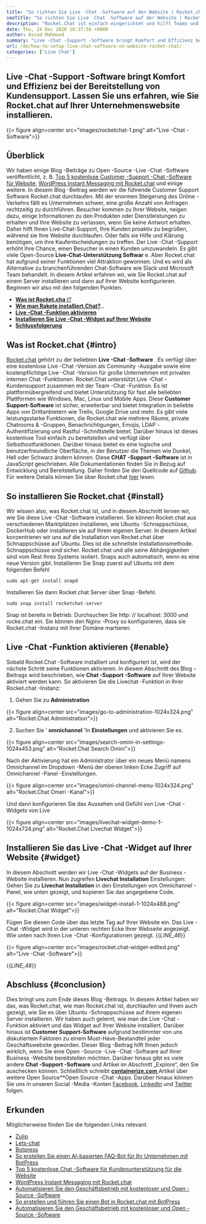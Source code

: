 ```yaml
---
title: "So richten Sie Live -Chat -Software auf der Website | Rocket.chat" 
seoTitle: "So richten Sie Live -Chat -Software auf der Website | Rocket.chat" 
description: "Rocket.Chat ist einfach eingerichtet und hilft Teams und Kunden, effizient zu kommunizieren. Diese Live-Chat-Software ist Open-Source, plattformübergreifend und selbstwertig." 
date: Thu, 24 Dec 2020 10:37:56 +0000
author: Assad Mahmood
summary: "Live -Chat -Support -Software bringt Komfort und Effizienz bei der Bereitstellung von Kundensupport. Lassen Sie uns erfahren, wie Sie Rocket.chat auf Ihrer Unternehmenswebsite installieren." 
url: /de/how-to-setup-live-chat-software-on-website-rocket-chat/
categories: ['Live Chat']
---
```


## Live -Chat -Support -Software bringt Komfort und Effizienz bei der Bereitstellung von Kundensupport. Lassen Sie uns erfahren, wie Sie Rocket.chat auf Ihrer Unternehmenswebsite installieren.

{{< figure align=center src="images/rocketchat-1.png" alt="Live -Chat -Software">}}


## Überblick
Wir haben einige Blog -Beiträge zu Open -Source -Live -Chat -Software veröffentlicht, z. B. [Top 5 kostenlose Customer -Support -Chat -Software für Website][1], [WordPress Instant Messaging mit Rocket.chat][2] und einige weitere. In diesem Blog -Beitrag werden wir die führende Customer Support Software Rocket.chat durchlaufen. Mit der enormen Steigerung des Online -Verkehrs fällt es Unternehmen schwer, eine große Anzahl von Anfragen rechtzeitig zu durchführen. Besucher kommen zu Ihrer Website, neigen dazu, einige Informationen zu den Produkten oder Dienstleistungen zu erhalten und Ihre Website zu verlassen, wenn Sie keine Antwort erhalten. Daher hilft Ihnen Live-Chat-Support, Ihre Kunden proaktiv zu begrüßen, während sie Ihre Website durchlaufen. Oder falls sie Hilfe und Klärung benötigen, um ihre Kaufentscheidungen zu treffen.
Der Live -Chat -Support erhöht Ihre Chance, einen Besucher in einen Kunden umzuwandeln. Es gibt viele Open-Source  **Live-Chat-Unterstützung Softwar**  e. Aber Rocket.chat hat aufgrund seiner Funktionen viel Attraktion gewonnen. Und es wird als Alternative zu branchenführenden Chat-Software wie Slack und Microsoft Team behandelt. In diesem Artikel erfahren wir, wie Sie Rocket.chat auf einem Server installieren und dann auf Ihrer Website konfigurieren. Beginnen wir also mit den folgenden Punkten.
* [  **Was ist Rocket.cha**  t?][3]
*  **[Wie man Rakete installiert.Chat?][ 4]..**  
*  **[Live -Chat -Funktion aktivieren][5]**  
*  **[Installieren Sie Live -Chat -Widget auf Ihrer Website][6]**  
*  **[Schlussfolgerung][7]**  

## Was ist Rocket.chat {#intro}

[Rocket.chat][8] gehört zu der beliebten  **Live -Chat -Software** . Es verfügt über eine kostenlose Live -Chat -Version als Community -Ausgabe sowie eine kostenpflichtige Live -Chat -Version für große Unternehmen mit privaten internen Chat -Funktionen. Rocket.Chat unterstützt Live -Chat -Kundensupport zusammen mit der Team -Chat -Funktion. Es ist plattformübergreifend und bietet Unterstützung für fast alle beliebten Plattformen wie Windows, Mac, Linux und Mobile Apps. Diese **Customer Support-Software**  ist sicher, erweiterbar und bietet Integration in beliebte Apps von Drittanbietern wie Trello, Google Drive und mehr. Es gibt viele leistungsstarke Funktionen, die Rocket.chat wie mehrere Räume, private Chatrooms & -Gruppen, Benachrichtigungen, Emojis, LDAP -Authentifizierung und Rastful -Schnittstelle bietet. Darüber hinaus ist dieses kostenlose Tool einfach zu bereitstellen und verfügt über Selbsthostfunktionen. Darüber hinaus bietet es eine logische und benutzerfreundliche Oberfläche, in der Benutzer die Themen wie Dunkel, Hell oder Schwarz ändern können.
Diese  **CHAT -Support -Software**  ist in JavaScript geschrieben. Alle Dokumentationen finden Sie in Bezug auf Entwicklung und Bereitstellung. Daher finden Sie den Quellcode auf [Github][9]. Für weitere Details können Sie über Rocket.chat [hier][10] lesen.

## So installieren Sie Rocket.chat {#install}

Wir wissen also, was Rocket.chat ist, und in diesem Abschnitt lernen wir, wie Sie diese Live -Chat -Software installieren. Sie können Rocket.chat aus verschiedenen Marktplätzen installieren, wie Ubuntu -Schnappschüsse, DockerHub oder installieren sie auf Ihrem eigenen Server. In diesem Artikel konzentrieren wir uns auf die Installation von Rocket.chat über Schnappschüsse auf Ubuntu. Dies ist die schnellste Installationsmethode.
Schnappschüsse sind sicher. Rocket.chat und alle seine Abhängigkeiten sind vom Rest Ihres Systems isoliert. Snaps auch automatisch, wenn es eine neue Version gibt.
Installieren Sie Snap zuerst auf Ubuntu mit dem folgenden Befehl
```
sudo apt-get install snapd
```
Installieren Sie dann Rocket.chat Server über Snap -Befehl.
```
sudo snap install rocketchat-server
```
Snap ist bereits in Betrieb. Durchsuchen Sie http: // localhost: 3000 und rocke.chat ein. Sie können den Nginx -Proxy so konfigurieren, dass sie Rocket.chat -Instanz mit Ihrer Domäne martieren.

## Live -Chat -Funktion aktivieren {#enable}

Sobald Rocket.Chat -Software installiert und konfiguriert ist, wird der nächste Schritt seine Funktionen aktivieren. In diesem Abschnitt des Blog -Beitrags wird beschrieben, wie  **Chat -Support -Software**  auf Ihrer Website aktiviert werden kann. So aktivieren Sie die Livechat -Funktion in Ihrer Rocket.chat -Instanz:
1. Gehen Sie zu  **Administration**  

{{< figure align=center src="images/go-to-administration-1024x324.png" alt="Rocket.Chat Administration">}}

2. Suchen Sie ‘  **omnichannel** 'In **Einstellungen**  und aktivieren Sie es.

{{< figure align=center src="images/search-omini-in-settings-1024x453.png" alt="Rocket.Chat Search Omini">}}

Nach der Aktivierung hat ein Administrator über ein neues Menü namens Omnichannel im Dropdown -Menü der oberen linken Ecke Zugriff auf Omnichannel -Panel -Einstellungen.

{{< figure align=center src="images/omini-channel-menu-1024x324.png" alt="Rocket.Chat Omeri -Kanal">}}

Und dann konfigurieren Sie das Aussehen und Gefühl von Live -Chat -Widgets von Live

{{< figure align=center src="images/livechat-widget-demo-1-1024x724.png" alt="Rocket.Chat Livechat Widget">}}


##  **Installieren Sie das Live -Chat -Widget auf Ihrer Website**  {#widget}

In diesem Abschnitt werden wir Live -Chat -Widgets auf der Business -Website installieren. Nun zugreifen  **Livechat Installation**  Einstellungen:
Gehen Sie zu  **Livechat Installation**  in den Einstellungen von Omnichannel -Panel, wie unten gezeigt, und kopieren Sie das angegebene Code.

{{< figure align=center src="images/widget-install-1-1024x488.png" alt="Rocket.Chat Widget">}}

Fügen Sie diesen Code über das letzte Tag auf Ihrer Website ein. Das Live -Chat -Widget wird in der unteren rechten Ecke Ihrer Webseite angezeigt. Wie unten nach Ihren Live -Chat -Konfigurationen gezeigt.
{{_LINE_46_}}

{{< figure align=center src="images/rocket.chat-widget-edited.png" alt="Live -Chat -Software">}}

{{_LINE_48_}}

## Abschluss {#conclusion}

Dies bringt uns zum Ende dieses Blog -Beitrags. In diesem Artikel haben wir das, was Rocket.chat, wie man Rocket.chat ist, durchlaufen und Ihnen auch gezeigt, wie Sie es über Ubuntu -Schnappschüsse auf Ihrem eigenen Server installieren. Wir haben auch gelernt, wie man die Live -Chat -Funktion aktiviert und das Widget auf Ihrer Website installiert. Darüber hinaus ist  **Customer Support-Software** aufgrund bestimmter von uns diskutiertem Faktoren zu einem Must-Have-Bestandteil jeder Geschäftswebsite geworden. Dieser Blog -Beitrag hilft Ihnen jedoch wirklich, wenn Sie eine Open -Source -Live -Chat -Software auf Ihrer Business -Website bereitstellen möchten. Darüber hinaus gibt es viele andere **Chat -Support -Software**  und Artikel im Abschnitt „Explore“, den Sie auschecken können.
Schließlich schreibt [  **containerize.com**  ][11] Artikel über weitere Open Source**Open Source -Chat -Apps. Darüber hinaus können Sie uns in unseren Social -Media -Konten [Facebook][13], [LinkedIn][14] und [Twitter][15] folgen.

## Erkunden
Möglicherweise finden Sie die folgenden Links relevant.
  * [Zulip][16]
  * [Lets-chat][17]
  * [Botpress][18]
  * [So erstellen Sie einen AI-basierten FAQ-Bot für Ihr Unternehmen mit BotPress][19]
  * [Top 5 kostenlose Chat -Software für Kundenunterstützung für die Website][1]
  * [WordPress Instant Messaging mit Rocket.chat][2]
  * [Automatisieren Sie den Geschäftsbetrieb mit kostenloser und Open -Source -Software][20]
  * [So erstellen und führen Sie einen Bot in Rocket.chat mit BotPress][21]
  * [Automatisieren Sie den Geschäftsbetrieb mit kostenloser und Open -Source -Software][20]



[1]: https://blog.containerize.com/live-chat/top-5-free-customer-support-chat-software-for-website/
[2]: https://blog.containerize.com/blogging/instantly-communicate-with-customers-using-wordpress-and-rocket-chat/
[3]: #intro
[4]: #install
[5]: #enable
[6]: #widget
[7]: #conclusion
[8]: https://products.containerize.com/live-chat/rocketchat/
[9]: https://github.com/RocketChat/Rocket.Chat
[10]: https://products.containerize.com/live-chat/rocketchat
[11]: https://www.containerize.com/
[12]: https://products.containerize.com/live-chat/
[13]: https://web.facebook.com/containerize
[14]: https://www.linkedin.com/company/containerize/
[15]: https://twitter.com/containerize_co
[16]: https://products.containerize.com/live-chat/zulip/
[17]: https://products.containerize.com/live-chat/lets-chat/
[18]: https://products.containerize.com/live-chat/botpress/
[19]: https://blog.containerize.com/live-chat/how-to-create-an-ai-based-faq-bot-for-your-business-using-botpress/
[20]: https://blog.containerize.com/blogging/automate-business-operations-using-open-source-software/
[21]: https://blog.containerize.com/live-chat/how-to-create-and-run-a-bot-in-rocket-chat-using-botpress/
